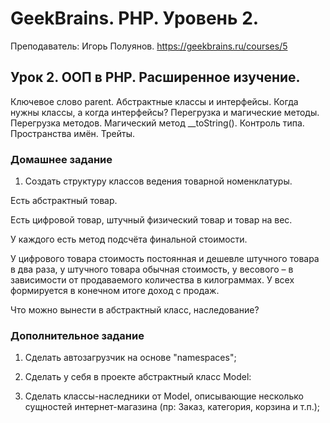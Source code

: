 # GeekBrains. PHP. Уровень 2.
Преподаватель: Игорь Полуянов.
https://geekbrains.ru/courses/5

## Урок 2. ООП в PHP. Расширенное изучение.
Ключевое слово parent. Абстрактные классы и интерфейсы. Когда нужны классы, а когда интерфейсы? Перегрузка и магические методы. Перегрузка методов. Магический метод __toString(). Контроль типа. Пространства имён. Трейты.

### Домашнее задание

1. Создать структуру классов ведения товарной номенклатуры.

Есть абстрактный товар.

Есть цифровой товар, штучный физический товар и товар на вес.

У каждого есть метод подсчёта финальной стоимости.

У цифрового товара стоимость постоянная и дешевле штучного товара в два раза, у штучного товара обычная стоимость, у весового – в зависимости от продаваемого количества в килограммах. У всех формируется в конечном итоге доход с продаж.

Что можно вынести в абстрактный класс, наследование?

### Дополнительное задание

1. Сделать автозагрузчик на основе "namespaces";

2. Сделать у себя в проекте абстрактный класс Model:

3. Сделать классы-наследники от Model, описывающие несколько
сущностей интернет-магазина (пр: Заказ, категория, корзина и т.п.);